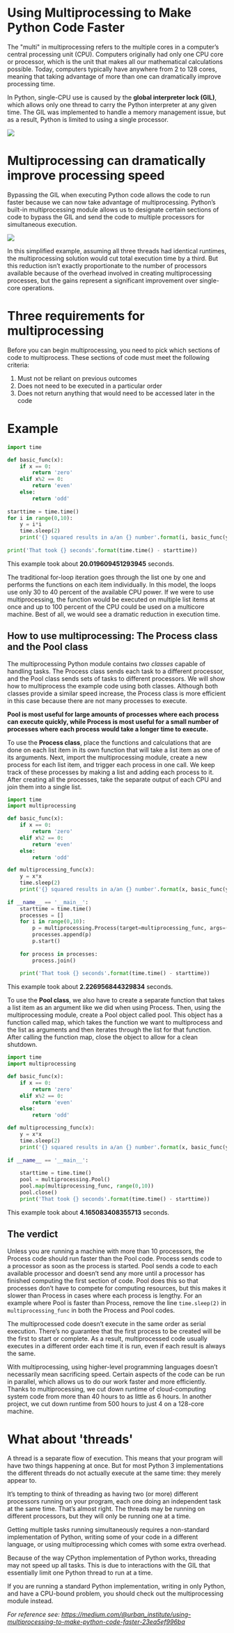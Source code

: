 # Using Multiprocessing to Make Python Code Faster
The "multi" in multiprocessing refers to the multiple cores in a computer’s central processing unit (CPU). Computers originally had only one CPU core or processor, which is the unit that makes all our mathematical calculations possible. Today, computers typically have anywhere from 2 to 128 cores, meaning that taking advantage of more than one can dramatically improve processing time.

In Python, single-CPU use is caused by the **global interpreter lock (GIL)**, which allows only one thread to carry the Python interpreter at any given time. The GIL was implemented to handle a memory management issue, but as a result, Python is limited to using a single processor.

![](python_GIL.jpeg)

# Multiprocessing can dramatically improve processing speed
Bypassing the GIL when executing Python code allows the code to run faster because we can now take advantage of multiprocessing. Python’s built-in multiprocessing module allows us to designate certain sections of code to bypass the GIL and send the code to multiple processors for simultaneous execution.

![](python_GIL_bypass.jpeg)

In this simplified example, assuming all three threads had identical runtimes, the multiprocessing solution would cut total execution time by a third. But this reduction isn’t exactly proportionate to the number of processors available because of the overhead involved in creating multiprocessing processes, but the gains represent a significant improvement over single-core operations.

# Three requirements for multiprocessing
Before you can begin multiprocessing, you need to pick which sections of code to multiprocess. These sections of code must meet the following criteria:

1. Must not be reliant on previous outcomes
2. Does not need to be executed in a particular order
3. Does not return anything that would need to be accessed later in the code

# Example
```python
import time

def basic_func(x):
    if x == 0:
        return 'zero'
    elif x%2 == 0:
        return 'even'
    else:
        return 'odd'
    
starttime = time.time()
for i in range(0,10):
    y = i*i
    time.sleep(2)
    print('{} squared results in a/an {} number'.format(i, basic_func(y)))
    
print('That took {} seconds'.format(time.time() - starttime))
```
This example took about **20.019609451293945** seconds.

The traditional for-loop iteration goes through the list one by one and performs the functions on each item individually. In this model, the loops use only 30 to 40 percent of the available CPU power. If we were to use multiprocessing, the function would be executed on multiple list items at once and up to 100 percent of the CPU could be used on a multicore machine. Best of all, we would see a dramatic reduction in execution time.

## How to use multiprocessing: The Process class and the Pool class
The multiprocessing Python module contains _two classes_ capable of handling tasks. The Process class sends each task to a different processor, and the Pool class sends sets of tasks to different processors. We will show how to multiprocess the example code using both classes. Although both classes provide a similar speed increase, the Process class is more efficient in this case because there are not many processes to execute.

**Pool is most useful for large amounts of processes where each process can execute quickly, while Process is most useful for a small number of processes where each process would take a longer time to execute.**

To use the **Process class**, place the functions and calculations that are done on each list item in its own function that will take a list item as one of its arguments. Next, import the multiprocessing module, create a new process for each list item, and trigger each process in one call. We keep track of these processes by making a list and adding each process to it. After creating all the processes, take the separate output of each CPU and join them into a single list.

```python
import time
import multiprocessing 

def basic_func(x):
    if x == 0:
        return 'zero'
    elif x%2 == 0:
        return 'even'
    else:
        return 'odd'

def multiprocessing_func(x):
    y = x*x
    time.sleep(2)
    print('{} squared results in a/an {} number'.format(x, basic_func(y)))
    
if __name__ == '__main__':
    starttime = time.time()
    processes = []
    for i in range(0,10):
        p = multiprocessing.Process(target=multiprocessing_func, args=(i,))
        processes.append(p)
        p.start()
        
    for process in processes:
        process.join()
        
    print('That took {} seconds'.format(time.time() - starttime))
```
This example took about **2.226956844329834** seconds.

To use the **Pool class**, we also have to create a separate function that takes a list item as an argument like we did when using Process. Then, using the multiprocessing module, create a Pool object called pool. This object has a function called map, which takes the function we want to multiprocess and the list as arguments and then iterates through the list for that function. After calling the function map, close the object to allow for a clean shutdown.

```python
import time
import multiprocessing 

def basic_func(x):
    if x == 0:
        return 'zero'
    elif x%2 == 0:
        return 'even'
    else:
        return 'odd'

def multiprocessing_func(x):
    y = x*x
    time.sleep(2)
    print('{} squared results in a/an {} number'.format(x, basic_func(y)))
    
if __name__ == '__main__':
    
    starttime = time.time()
    pool = multiprocessing.Pool()
    pool.map(multiprocessing_func, range(0,10))
    pool.close()
    print('That took {} seconds'.format(time.time() - starttime))
```
This example took about **4.165083408355713** seconds.

## The verdict
Unless you are running a machine with more than 10 processors, the Process code should run faster than the Pool code. Process sends code to a processor as soon as the process is started. Pool sends a code to each available processor and doesn’t send any more until a processor has finished computing the first section of code. Pool does this so that processes don’t have to compete for computing resources, but this makes it slower than Process in cases where each process is lengthy. For an example where Pool is faster than Process, remove the line `time.sleep(2)` in `multiprocessing_func` in both the Process and Pool codes.

The multiprocessed code doesn’t execute in the same order as serial execution. There’s no guarantee that the first process to be created will be the first to start or complete. As a result, multiprocessed code usually executes in a different order each time it is run, even if each result is always the same.

With multiprocessing, using higher-level programming languages doesn’t necessarily mean sacrificing speed. Certain aspects of the code can be run in parallel, which allows us to do our work faster and more efficiently. Thanks to multiprocessing, we cut down runtime of cloud-computing system code from more than 40 hours to as little as 6 hours. In another project, we cut down runtime from 500 hours to just 4 on a 128-core machine.

# What about 'threads'
A thread is a separate flow of execution. This means that your program will have two things happening at once. But for most Python 3 implementations the different threads do not actually execute at the same time: they merely appear to.

It’s tempting to think of threading as having two (or more) different processors running on your program, each one doing an independent task at the same time. That’s almost right. The threads may be running on different processors, but they will only be running one at a time.

Getting multiple tasks running simultaneously requires a non-standard implementation of Python, writing some of your code in a different language, or using multiprocessing which comes with some extra overhead.

Because of the way CPython implementation of Python works, threading may not speed up all tasks. This is due to interactions with the GIL that essentially limit one Python thread to run at a time.

If you are running a standard Python implementation, writing in only Python, and have a CPU-bound problem, you should check out the multiprocessing module instead.

_For reference see: https://medium.com/@urban_institute/using-multiprocessing-to-make-python-code-faster-23ea5ef996ba_
